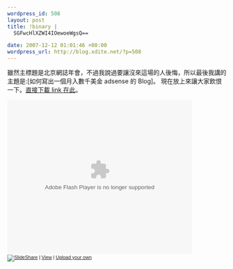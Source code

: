 ```yaml
--- 
wordpress_id: 508
layout: post
title: !binary |
  SGFwcHlXZWI4IOewoeWgsQ==

date: 2007-12-12 01:01:46 +08:00
wordpress_url: http://blog.xdite.net/?p=508
---
```

雖然主標題是北京網誌年會，不過我說過要讓沒來這場的人後悔，所以最後我講的主題是:[如何寫出一個月入數千美金 adsense 的 Blog]。
現在放上來讓大家飲恨一下。<a href="http://www.slideshare.net/xuitejoke/happyweb8-encode-199841/download">直接下載 link 在此</a>。


<div style="width:425px;text-align:left" id="__ss_199841"><object style="margin:0px" width="425" height="355"><param name="movie" value="http://static.slideshare.net/swf/ssplayer2.swf?doc=happyweb8-encode-119739207048912-3"/><param name="allowFullScreen" value="true"/><param name="allowScriptAccess" value="always"/><embed src="http://static.slideshare.net/swf/ssplayer2.swf?doc=happyweb8-encode-119739207048912-3" type="application/x-shockwave-flash" allowscriptaccess="always" allowfullscreen="true" width="425" height="355"></embed></object><div style="font-size:11px;font-family:tahoma,arial;height:26px;padding-top:2px;"><a href="http://www.slideshare.net/?src=embed"><img src="http://static.slideshare.net/swf/logo_embd.png" style="border:0px none;margin-bottom:-5px" alt="SlideShare"/></a> | <a href="http://www.slideshare.net/xuitejoke/happyweb8-encode-199841" title="View 'Happyweb8 Encode' on SlideShare">View</a> | <a href="http://www.slideshare.net/upload">Upload your own</a></div></div>
